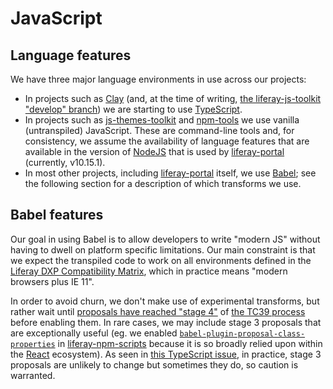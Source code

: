 # JavaScript

## Language features

We have three major language environments in use across our projects:

-   In projects such as [Clay](https://github.com/liferay/clay) (and, at the time of writing, [the liferay-js-toolkit "develop" branch](https://github.com/liferay/liferay-js-toolkit/tree/develop)) we are starting to use [TypeScript](./typescript.md).
-   In projects such as [js-themes-toolkit](https://github.com/liferay/liferay-frontend-projects/tree/master/projects/js-themes-toolkit) and [npm-tools](https://github.com/liferay/liferay-frontend-projects/tree/master/projects/npm-tools) we use vanilla (untranspiled) JavaScript. These are command-line tools and, for consistency, we assume the availability of language features that are available in the version of [NodeJS](https://nodejs.org/en/) that is used by [liferay-portal](https://github.com/liferay/liferay-portal) (currently, v10.15.1).
-   In most other projects, including [liferay-portal](https://github.com/liferay/liferay-portal) itself, we use [Babel](https://babeljs.io); see the following section for a description of which transforms we use.

## Babel features

Our goal in using Babel is to allow developers to write "modern JS" without having to dwell on platform specific limitations. Our main constraint is that we expect the transpiled code to work on all environments defined in the [Liferay DXP Compatibility Matrix](https://web.liferay.com/services/support/compatibility-matrix), which in practice means "modern browsers plus IE 11".

In order to avoid churn, we don't make use of experimental transforms, but rather wait until [proposals have reached "stage 4"](https://github.com/tc39/proposals/blob/master/finished-proposals.md) of [the TC39 process](https://tc39.es/process-document/) before enabling them. In rare cases, we may include stage 3 proposals that are exceptionally useful (eg. we enabled [`babel-plugin-proposal-class-properties`](https://babeljs.io/docs/en/babel-plugin-proposal-class-properties) in [liferay-npm-scripts](https://github.com/liferay/liferay-npm-tools/blob/40cb21e25c0314f7b9629d42d8eb1195d0f11d28/packages/liferay-npm-scripts/src/config/babel.json#L4) because it is so broadly relied upon within the [React](https://reactjs.org) ecosystem). As seen in [this TypeScript issue](https://github.com/microsoft/TypeScript/issues/27644), in practice, stage 3 proposals are unlikely to change but sometimes they do, so caution is warranted.
